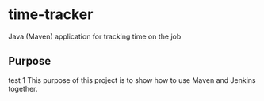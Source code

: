 # time-tracker
Java (Maven) application for tracking time on the job

## Purpose
test 1
This purpose of this project is to show how to use Maven and Jenkins together.
